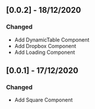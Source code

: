 ## [0.0.2] - 18/12/2020

### Changed

-   Add DynamicTable Component
-   Add Dropbox Component
-   Add Loading Component

## [0.0.1] - 17/12/2020

### Changed

-   Add Square Component
